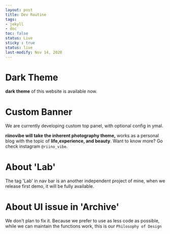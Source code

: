 ```yaml
---
layout: post
title: Dev Routine
tags: 
- jekyll 
- doc
toc: false
status: Live
sticky : true
status: live
last-modify: Nov 14, 2020
---
```

# Dark Theme 

**dark theme** of this website is available now.

# Custom Banner

We are currently developing custom top panel, with optional config in ymal.


**riinovibe will take the inherent photography theme,** works as a personal blog with the topic of **life,experience, and beauty**. Want to know more? Go check instagram `@riino_vibe`.

# About 'Lab'

The tag 'Lab' in nav bar is an another independent project of mine, when we release first demo, it will be fully available.

# About UI issue in 'Archive'

We don't plan to fix it. Because we prefer to use as less code as possible, while we can maintain the functions work, this is our `Philosophy of Design`

